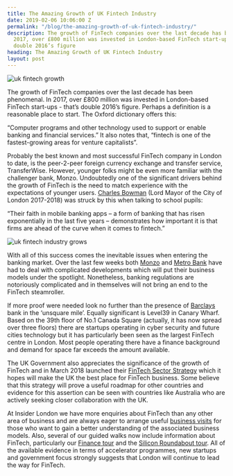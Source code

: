 ```yaml
---
title: The Amazing Growth of UK Fintech Industry
date: 2019-02-06 10:06:00 Z
permalink: "/blog/the-amazing-growth-of-uk-fintech-industry/"
description: The growth of FinTech companies over the last decade has been phenomenal.  In
  2017, over £800 million was invested in London-based FinTech start-ups - that’s
  double 2016’s figure
heading: The Amazing Growth of UK Fintech Industry
layout: post
---
```


![uk fintech growth](/uploads/uk%20fintech%20growth.jpg)

The growth of FinTech companies over the last decade has been phenomenal.  In 2017, over £800 million was invested in London-based FinTech start-ups - that’s double 2016’s figure.  Perhaps a definition is a reasonable place to start.  The Oxford dictionary offers this: 

 

“Computer programs and other technology used to support or enable banking and financial services.”  It also notes that, “fintech is one of the fastest-growing areas for venture capitalists”. 

 

Probably the best known and most successful FinTech company in London to date, is the peer-2-peer foreign currency exchange and transfer service, TransferWise.  However, younger folks might be even more familiar with the challenger bank, Monzo.  Undoubtedly one of the significant drivers behind the growth of FinTech is the need to match experience with the expectations of younger users.  [Charles Bowman](https://en.wikipedia.org/wiki/Charles_Bowman_(Lord_Mayor_of_London)) (Lord Mayor of the City of London 2017-2018) was struck by this when talking to school pupils: 

 

“Their faith in mobile banking apps – a form of banking that has risen exponentially in the last five years – demonstrates how important it is that firms are ahead of the curve when it comes to fintech.” 

 ![uk fintech industry grows](/uploads/uk%20fintech%20industry%20grows.jpg)

With all of this success comes the inevitable issues when entering the banking market. Over the last few weeks both [Monzo](http://www.cityam.com/269968/digital-bank-monzo-allow-customers-go-overdrawn-buy-shares) and [Metro Bank](https://www.theguardian.com/business/nils-pratley-on-finance/2019/jan/31/metro-bank-chief-has-talked-himself-into-hole-over-loans-blunder) have had to deal with complicated developments which will put their business models under the spotlight.  Nonetheless, banking regulations are notoriously complicated and in themselves will not bring an end to the FinTech steamroller. 

 

If more proof were needed look no further than the presence of [Barclays](https://www.thinkrise.com/#/) bank in the ‘unsquare mile’.  Equally significant is Level39 in Canary Wharf.  Based on the 39th floor of No.1 Canada Square (actually, it has now spread over three floors) there are startups operating in cyber security and future cities technology but it has particularly been seen as the largest FinTech centre in London.  Most people operating there have a finance background and demand for space far exceeds the amount available. 

 

The UK Government also appreciates the significance of the growth of FinTech and in March 2018 launched their [FinTech Sector Strategy](https://www.gov.uk/government/publications/fintech-sector-strategy) which it hopes will make the UK the best place for FinTech business.  Some believe that this strategy will prove a useful roadmap for other countries and evidence for this assertion can be seen with countries like Australia who are actively seeking closer collaboration with the UK. 

 

At Insider London we have more enquiries about FinTech than any other area of business and are always eager to arrange useful [business visits](https://www.insider-london.co.uk/tours/in-depth-business-tour/) for those who want to gain a better understanding of the associated business models.  Also, several of our guided walks now include information about FinTech, particularly our [Finance tour](https://www.insider-london.co.uk/tours/london-finance-walking-tour/) and the [Silicon Roundabout tour](https://www.insider-london.co.uk/tours/silicon-roundabout-and-tech-city-tour/).  All of the available evidence in terms of accelerator programmes, new startups and government focus strongly suggests that London will continue to lead the way for FinTech. 